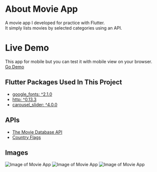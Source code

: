 # About Movie App

A movie app I developed for practice with Flutter. </br>
It simply lists movies by selected categories using an API. </br>

# Live Demo

This app for mobile but you can test it with mobile view on your browser. </br>
[Go Demo](https://nostalgic-booth-ee889e.netlify.app/#/)

## Flutter Packages Used In This Project
  
- [google_fonts: ^2.1.0](https://pub.dev/packages/google_fonts)
- [http: ^0.13.3](https://pub.dev/packages/http)
- [carousel_slider: ^4.0.0](https://pub.dev/packages/carousel_slider)

## APIs

- [The Movie Database API](https://www.themoviedb.org/documentation/api) </br>
- [Country Flags](https://www.countryflags.io/)

## Images

![Image of Movie App](https://i.imgur.com/9s3J6Rh.png)
![Image of Movie App](https://i.imgur.com/zkSEL7k.png)
![Image of Movie App](https://i.imgur.com/UzkedFc.png)

